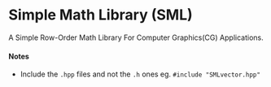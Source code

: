 # Simple Math Library (SML)
A Simple Row-Order Math Library For Computer Graphics(CG) Applications.

#### Notes
* Include the ```.hpp``` files and not the ```.h``` ones 
eg. ``` #include "SMLvector.hpp" ```
